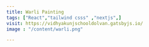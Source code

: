 ```yaml
---
title: Warli Painting
tags: ["React","tailwind csss" ,"nextjs",]
visit: https://vidhyakunjschooldolvan.gatsbyjs.io/
image : "/content/warli.png"

---
```

